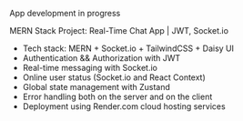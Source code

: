 App development in progress

MERN Stack Project: Real-Time Chat App | JWT, Socket.io

- Tech stack: MERN + Socket.io + TailwindCSS + Daisy UI
- Authentication && Authorization with JWT
- Real-time messaging with Socket.io
- Online user status (Socket.io and React Context)
- Global state management with Zustand
- Error handling both on the server and on the client
- Deployment using Render.com cloud hosting services
